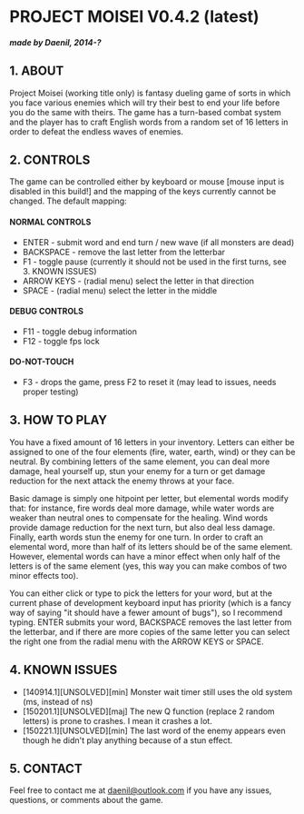 # PROJECT MOISEI V0.4.2 (latest) 
##### made by Daenil, 2014-?

## 1. ABOUT

Project Moisei (working title only) is fantasy dueling game of sorts in which you face various enemies which will try their best to end your life before you do the same with theirs. The game has a turn-based combat system and the player has to craft English words from a random set of 16 letters in order to defeat the endless waves of enemies.

## 2. CONTROLS

The game can be controlled either by keyboard or mouse [mouse input is disabled in this build!] and the mapping of the keys currently cannot be changed. The default mapping:

#### NORMAL CONTROLS
* ENTER - submit word and end turn / new wave (if all monsters are dead)
* BACKSPACE - remove the last letter from the letterbar
* F1 - toggle pause (currently it should not be used in the first turns, see 3. KNOWN ISSUES)
* ARROW KEYS - (radial menu) select the letter in that direction
* SPACE - (radial menu) select the letter in the middle

#### DEBUG CONTROLS
* F11 - toggle debug information
* F12 - toggle fps lock

#### DO-NOT-TOUCH
* F3 - drops the game, press F2 to reset it (may lead to issues, needs proper testing)

## 3. HOW TO PLAY

You have a fixed amount of 16 letters in your inventory. Letters can either be assigned to one of the four elements (fire, water, earth, wind) or they can be neutral. By combining letters of the same element, you can deal more damage, heal yourself up, stun your enemy for a turn or get damage reduction for the next attack the enemy throws at your face.

Basic damage is simply one hitpoint per letter, but elemental words modify that: for instance, fire words deal more damage, while water words are weaker than neutral ones to compensate for the healing. Wind words provide damage reduction for the next turn, but also deal less damage. Finally, earth words stun the enemy for one turn. In order to craft an elemental word, more than half of its letters should be of the same element. However, elemental words can have a minor effect when only half of the letters is of the same element (yes, this way you can make combos of two minor effects too).

You can either click or type to pick the letters for your word, but at the current phase of development keyboard input has priority (which is a fancy way of saying "it should have a fewer amount of bugs"), so I recommend typing. ENTER submits your word, BACKSPACE removes the last letter from the letterbar, and if there are more copies of the same letter you can select the right one from the radial menu with the ARROW KEYS or SPACE.

## 4. KNOWN ISSUES

* [140914.1][UNSOLVED][min] Monster wait timer still uses the old system (ms, instead of ns)
* [150201.1][UNSOLVED][maj] The new Q function (replace 2 random letters) is prone to crashes. I mean it crashes a lot.
* [150221.1][UNSOLVED][min] The last word of the enemy appears even though he didn't play anything because of a stun effect.

## 5. CONTACT

Feel free to contact me at daenil@outlook.com if you have any issues, questions, or comments about the game.